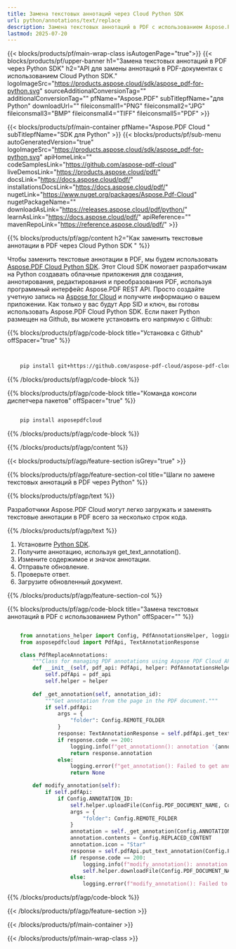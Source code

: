 ```yaml
---
title: Замена текстовых аннотаций через Cloud Python SDK
url: python/annotations/text/replace
description: Замена текстовых аннотаций в PDF с использованием Aspose.PDF Cloud SDK для Python.
lastmod: 2025-07-20
---
```


{{< blocks/products/pf/main-wrap-class isAutogenPage="true">}}
{{< blocks/products/pf/upper-banner h1="Замена текстовых аннотаций в PDF через Python SDK" h2="API для замены аннотаций в PDF-документах с использованием Cloud Python SDK." logoImageSrc="https://products.aspose.cloud/sdk/aspose_pdf-for-python.svg" sourceAdditionalConversionTag="" additionalConversionTag="" pfName="Aspose.PDF" subTitlepfName="для Python" downloadUrl="" fileiconsmall1="PNG" fileiconsmall2="JPG" fileiconsmall3="BMP" fileiconsmall4="TIFF" fileiconsmall5="PDF" >}}

{{< blocks/products/pf/main-container pfName="Aspose.PDF Cloud " subTitlepfName="SDK для Python" >}}
{{< blocks/products/pf/sub-menu autoGeneratedVersion="true" logoImageSrc="https://products.aspose.cloud/sdk/aspose_pdf-for-python.svg" apiHomeLink="" codeSamplesLink="https://github.com/aspose-pdf-cloud" liveDemosLink="https://products.aspose.cloud/pdf/" docsLink="https://docs.aspose.cloud/pdf/" installationsDocsLink="https://docs.aspose.cloud/pdf/" nugetLink="https://www.nuget.org/packages/Aspose.Pdf-Cloud" nugetPackageName="" downloadAsLink="https://releases.aspose.cloud/pdf/python/" learnAsLink="https://docs.aspose.cloud/pdf/" apiReference="" mavenRepoLink="https://reference.aspose.cloud/pdf/" >}}

{{% blocks/products/pf/agp/content h2="Как заменить текстовые аннотации в PDF через Cloud Python SDK " %}}

Чтобы заменить текстовые аннотации в PDF, мы будем использовать
[Aspose.PDF Cloud Python SDK](https://products.aspose.cloud/pdf/python/). Этот Cloud SDK помогает разработчикам на Python создавать облачные приложения для создания, аннотирования, редактирования и преобразования PDF, используя программный интерфейс Aspose.PDF REST API. Просто создайте учетную запись на [Aspose for Cloud](https://dashboard.aspose.cloud/#/apps) и получите информацию о вашем приложении. Как только у вас будут App SID и ключ, вы готовы использовать Aspose.PDF Cloud Python SDK. Если пакет Python размещен на Github, вы можете установить его напрямую с Github:

{{% blocks/products/pf/agp/code-block title="Установка с Github" offSpacer="true" %}}

```bash

     
    pip install git+https://github.com/aspose-pdf-cloud/aspose-pdf-cloud-python.git


```

{{% /blocks/products/pf/agp/code-block %}}

{{% blocks/products/pf/agp/code-block title="Команда консоли диспетчера пакетов" offSpacer="true" %}}

```bash
     
    pip install asposepdfcloud

```

{{% /blocks/products/pf/agp/code-block %}}

{{% /blocks/products/pf/agp/content %}}

{{< blocks/products/pf/agp/feature-section isGrey="true" >}}

{{% blocks/products/pf/agp/feature-section-col title="Шаги по замене текстовых аннотаций в PDF через Python" %}}

{{% blocks/products/pf/agp/text %}}

Разработчики Aspose.PDF Cloud могут легко загружать и заменять текстовые аннотации в PDF всего за несколько строк кода.

{{% /blocks/products/pf/agp/text %}}

1. Установите [Python SDK](https://pypi.org/project/asposepdfcloud/).
1. Получите аннотацию, используя get_text_annotation().
1. Измените содержимое и значок аннотации.
1. Отправьте обновление.
1. Проверьте ответ.
1. Загрузите обновленный документ.

{{% /blocks/products/pf/agp/feature-section-col %}}

{{% blocks/products/pf/agp/code-block title="Замена текстовых аннотаций в PDF с использованием Python" offSpacer="" %}}

```python

    from annotations_helper import Config, PdfAnnotationsHelper, logging
    from asposepdfcloud import PdfApi, TextAnnotationResponse

    class PdfReplaceAnnotations:
        """Class for managing PDF annotations using Aspose PDF Cloud API."""
        def __init__(self, pdf_api: PdfApi, helper: PdfAnnotationsHelper):
            self.pdfApi = pdf_api
            self.helper = helper
            
        def _get_annotation(self, annotation_id):
            """Get annotation from the page in the PDF document."""
            if self.pdfApi:
                args = {
                    "folder": Config.REMOTE_FOLDER
                }
                response: TextAnnotationResponse = self.pdfApi.get_text_annotation(Config.PDF_DOCUMENT_NAME, annotation_id, **args)
                if response.code == 200:
                    logging.info(f"get_annotationn(): annotation '{annotation_id}' successfully found '{response.annotation.contents}' in the document '{Config.PDF_DOCUMENT_NAME}'.")
                    return response.annotation
                else:
                    logging.error(f"get_annotation(): Failed to get annotation in the document. Response code: {response.code}")
                    return None

        def modify_annotation(self):
            if self.pdfApi:
                if Config.ANNOTATION_ID:
                    self.helper.uploadFile(Config.PDF_DOCUMENT_NAME, Config.LOCAL_FOLDER, Config.REMOTE_FOLDER)
                    args = {
                        "folder": Config.REMOTE_FOLDER
                    }
                    annotation = self._get_annotation(Config.ANNOTATION_ID)
                    annotation.contents = Config.REPLACED_CONTENT
                    annotation.icon = "Star"
                    response = self.pdfApi.put_text_annotation(Config.PDF_DOCUMENT_NAME, Config.ANNOTATION_ID, annotation, **args)
                    if response.code == 200:
                        logging.info(f"modify_annotation(): annotation '{annotation.id}' successfully modified in the document '{Config.PDF_DOCUMENT_NAME}'.")
                        self.helper.downloadFile(Config.PDF_DOCUMENT_NAME, Config.LOCAL_RESULT_DOCUMENT_NAME, Config.LOCAL_FOLDER, Config.REMOTE_FOLDER, "replaced_annotatiom_")
                    else:
                        logging.error(f"modify_annotation(): Failed to modify annotation in the document. Response code: {response.code}")
```

{{% /blocks/products/pf/agp/code-block %}}

{{< /blocks/products/pf/agp/feature-section >}}

{{< /blocks/products/pf/main-container >}}

{{< /blocks/products/pf/main-wrap-class >}}

